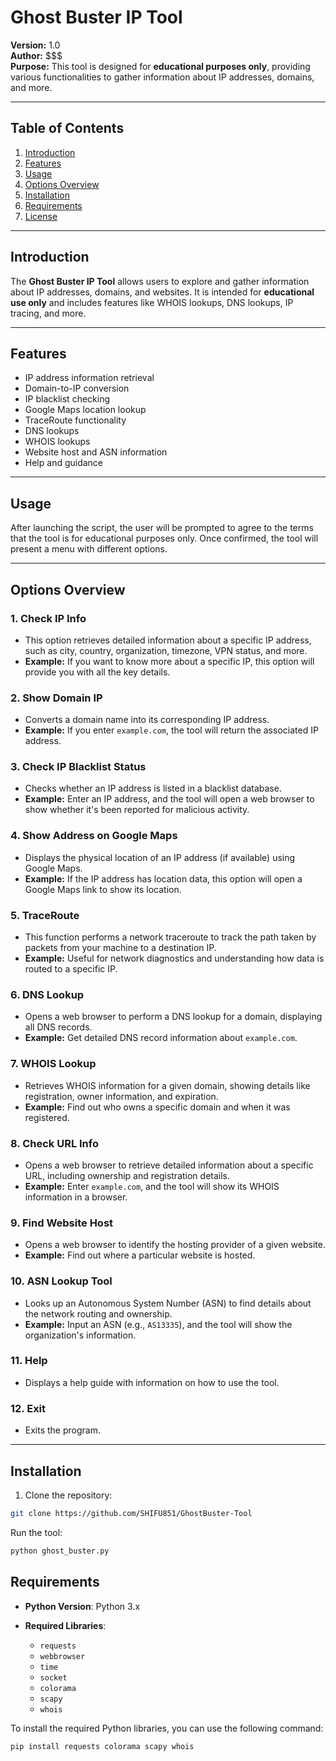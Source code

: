 # Ghost Buster IP Tool

**Version:** 1.0  
**Author:** $$$  
**Purpose:** This tool is designed for **educational purposes only**, providing various functionalities to gather information about IP addresses, domains, and more.

---

## Table of Contents

1. [Introduction](#introduction)
2. [Features](#features)
3. [Usage](#usage)
4. [Options Overview](#options-overview)
5. [Installation](#installation)
6. [Requirements](#requirements)
7. [License](#license)

---

## Introduction

The **Ghost Buster IP Tool** allows users to explore and gather information about IP addresses, domains, and websites. It is intended for **educational use only** and includes features like WHOIS lookups, DNS lookups, IP tracing, and more.

---

## Features

- IP address information retrieval
- Domain-to-IP conversion
- IP blacklist checking
- Google Maps location lookup
- TraceRoute functionality
- DNS lookups
- WHOIS lookups
- Website host and ASN information
- Help and guidance

---

## Usage

After launching the script, the user will be prompted to agree to the terms that the tool is for educational purposes only. Once confirmed, the tool will present a menu with different options.

---

## Options Overview

### 1. Check IP Info
   - This option retrieves detailed information about a specific IP address, such as city, country, organization, timezone, VPN status, and more.
   - **Example:** If you want to know more about a specific IP, this option will provide you with all the key details.

### 2. Show Domain IP
   - Converts a domain name into its corresponding IP address.
   - **Example:** If you enter `example.com`, the tool will return the associated IP address.

### 3. Check IP Blacklist Status
   - Checks whether an IP address is listed in a blacklist database.
   - **Example:** Enter an IP address, and the tool will open a web browser to show whether it's been reported for malicious activity.

### 4. Show Address on Google Maps
   - Displays the physical location of an IP address (if available) using Google Maps.
   - **Example:** If the IP address has location data, this option will open a Google Maps link to show its location.

### 5. TraceRoute
   - This function performs a network traceroute to track the path taken by packets from your machine to a destination IP.
   - **Example:** Useful for network diagnostics and understanding how data is routed to a specific IP.

### 6. DNS Lookup
   - Opens a web browser to perform a DNS lookup for a domain, displaying all DNS records.
   - **Example:** Get detailed DNS record information about `example.com`.

### 7. WHOIS Lookup
   - Retrieves WHOIS information for a given domain, showing details like registration, owner information, and expiration.
   - **Example:** Find out who owns a specific domain and when it was registered.

### 8. Check URL Info
   - Opens a web browser to retrieve detailed information about a specific URL, including ownership and registration details.
   - **Example:** Enter `example.com`, and the tool will show its WHOIS information in a browser.

### 9. Find Website Host
   - Opens a web browser to identify the hosting provider of a given website.
   - **Example:** Find out where a particular website is hosted.

### 10. ASN Lookup Tool
   - Looks up an Autonomous System Number (ASN) to find details about the network routing and ownership.
   - **Example:** Input an ASN (e.g., `AS13335`), and the tool will show the organization's information.

### 11. Help
   - Displays a help guide with information on how to use the tool.

### 12. Exit
   - Exits the program.

---

## Installation

1. Clone the repository:
```bash
git clone https://github.com/SHIFU851/GhostBuster-Tool
````
  Run the tool:
```bash
python ghost_buster.py

````
## Requirements

- **Python Version**: Python 3.x

- **Required Libraries**:
  - `requests`
  - `webbrowser`
  - `time`
  - `socket`
  - `colorama`
  - `scapy`
  - `whois`

To install the required Python libraries, you can use the following command:

```bash
pip install requests colorama scapy whois


